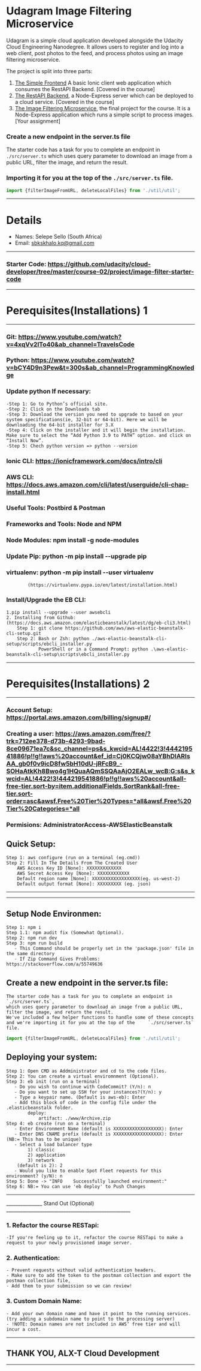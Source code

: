 # Udagram Image Filtering Microservice

Udagram is a simple cloud application developed alongside the Udacity Cloud Engineering Nanodegree. It allows users to register and log into a web client, post photos to the feed, and process photos using an image filtering microservice.

The project is split into three parts:
1. [The Simple Frontend](https://github.com/udacity/cloud-developer/tree/master/course-02/exercises/udacity-c2-frontend)
A basic Ionic client web application which consumes the RestAPI Backend. [Covered in the course]
2. [The RestAPI Backend](https://github.com/udacity/cloud-developer/tree/master/course-02/exercises/udacity-c2-restapi), a Node-Express server which can be deployed to a cloud service. [Covered in the course]
3. [The Image Filtering Microservice](https://github.com/udacity/cloud-developer/tree/master/course-02/project/image-filter-starter-code), the final project for the course. It is a Node-Express application which runs a simple script to process images. [Your assignment]

### Create a new endpoint in the server.ts file

The starter code has a task for you to complete an endpoint in `./src/server.ts` which uses query parameter to download an image from a public URL, filter the image, and return the result.

### Importing it for you at the top of the `./src/server.ts`  file.

```typescript
import {filterImageFromURL, deleteLocalFiles} from './util/util';
```
_________________________________________________________________________________________
#                      Details
  - Names: Selepe Sello (South Africa)
  - Email: sbkskhalo.kq@gmail.com
_________________________________________________________________________________________
### Starter Code: https://github.com/udacity/cloud-developer/tree/master/course-02/project/image-filter-starter-code
_________________________________________________________________________________________
#                 Perequisites(Installations) 1
_________________________________________________________________________________________

### Git: https://www.youtube.com/watch?v=4xqVv2lTo40&ab_channel=TravelsCode
### Python: https://www.youtube.com/watch?v=bCY4D9n3Pew&t=300s&ab_channel=ProgrammingKnowledge
### Update python If necessary:
    -Step 1: Go to Python’s official site.
    -Step 2: Click on the Downloads tab
    -Step 3: Download the version you need to upgrade to based on your system specifications(ie, 32-bit or 64-bit). Here we will be downloading the 64-bit installer for 3.X
    -Step 4: Click on the installer and it will begin the installation. Make sure to select the “Add Python 3.9 to PATH” option. and click on “Install Now”.
    -Step 5: Chech python version => python --version
### Ionic CLI: https://ionicframework.com/docs/intro/cli
### AWS CLI:  https://docs.aws.amazon.com/cli/latest/userguide/cli-chap-install.html
### Useful Tools: Postbird & Postman
### Frameworks and Tools: Node and NPM
### Node Modules: npm install -g node-modules
### Update Pip: python -m pip install --upgrade pip
### virtualenv: python -m pip install --user virtualenv
            (https://virtualenv.pypa.io/en/latest/installation.html)
### Install/Upgrade the EB CLI:
    1.pip install --upgrade --user awsebcli
    2. Installing from Github: (https://docs.aws.amazon.com/elasticbeanstalk/latest/dg/eb-cli3.html)
        Step 1: git clone https://github.com/aws/aws-elastic-beanstalk-cli-setup.git
        Step 2: Bash or Zsh: python ./aws-elastic-beanstalk-cli-setup/scripts/ebcli_installer.py
                PowerShell or in a Command Prompt: python .\aws-elastic-beanstalk-cli-setup\scripts\ebcli_installer.py

_________________________________________________________________________________________
#                 Perequisites(Installations) 2
_________________________________________________________________________________________
### Account Setup: https://portal.aws.amazon.com/billing/signup#/
### Creating a user: https://aws.amazon.com/free/?trk=712ee378-d73b-4293-9bad-8ce09671ea7c&sc_channel=ps&s_kwcid=AL!4422!3!444219541886!p!!g!!aws%20account&ef_id=Cj0KCQjw08aYBhDlARIsAA_gb0f0v9icD8fw5bH10dU-jRFcB9_-SOHaAtkKh8Bwo4g1HQuaAQmSSQAaAjO2EALw_wcB:G:s&s_kwcid=AL!4422!3!444219541886!p!!g!!aws%20account&all-free-tier.sort-by=item.additionalFields.SortRank&all-free-tier.sort-order=asc&awsf.Free%20Tier%20Types=*all&awsf.Free%20Tier%20Categories=*all
### Permisions: AdministratorAccess-AWSElasticBeanstalk
## Quick Setup: 
    Step 1: aws configure (run on a terminal (eg.cmd))
    Step 2: Fill In The Details From The Created User
        AWS Access Key ID [None]: XXXXXXXXXXXXX
        AWS Secret Access Key [None]: XXXXXXXXXXXX
        Default region name [None]: XXXXXXXXXXXXXXXXXX(eg. us-west-2)
        Default output format [None]: XXXXXXXXX (eg. json)
_________________________________________________________________________________________
_________________________________________________________________________________________
## Setup Node Environmen:
    Step 1: npm i
    Step 1.1: npm audit fix (Somewhat Optional).
    Step 2: npm run dev
    Step 3: npm run build
       - This Command should be properly set in the 'package.json' file in the same directory
       - If Zip Command Gives Problems: https://stackoverflow.com/a/55749636
## Create a new endpoint in the server.ts file:
    The starter code has a task for you to complete an endpoint in `./src/server.ts`,
    which uses query parameter to download an image from a public URL, filter the image, and return the result.
    We've included a few helper functions to handle some of these concepts and we're importing it for you at the top of the     `./src/server.ts`  file.
    
```typescript
import {filterImageFromURL, deleteLocalFiles} from './util/util';
```
## Deploying your system:
    Step 1: Open CMD as Addministrator and cd to the code files.
    Step 2: You can create a virtual enviromnment (Optional).
    Step 3: eb init (run on a terminal)
       - Do you wish to continue with CodeCommit? (Y/n): n
       - Do you want to set up SSH for your instances?(Y/n): y
       - Type a keypair name. (Default is aws-eb): Enter
       - Add this block of code in the config file under the .elasticbeanstalk folder.
            deploy:
                artifact: ./www/Archive.zip
    Step 4: eb create (run on a terminal)
       - Enter Environment Name (default is XXXXXXXXXXXXXXXXXX): Enter
       - Enter DNS CNAME prefix (default is XXXXXXXXXXXXXXXXXX): Enter (NB:= This has to be unique)
       - Select a load balancer type
            1) classic
            2) application
            3) network
        (default is 2): 2
       - Would you like to enable Spot Fleet requests for this environment? (y/N): n
    Step 5: Done -> "INFO    Successfully launched environment:"
    Step 6: NB:= You can use 'eb deploy' to Push Changes
_________________________________________________________________________________________
_______________ Stand Out (Optional) ____________________________________________________
### 1. Refactor the course RESTapi:
    -If you're feeling up to it, refactor the course RESTapi to make a request to your newly provisioned image server.

### 2. Authentication:
    - Prevent requests without valid authentication headers.
    - Make sure to add the token to the postman collection and export the postman collection file,
    - Add them to your submission so we can review!
### 3. Custom Domain Name:
    - Add your own domain name and have it point to the running services.
    (try adding a subdomain name to point to the processing server)
    - !NOTE: Domain names are not included in AWS’ free tier and will incur a cost.
_________________________________________________________________________________________
##                      THANK YOU, ALX-T Cloud Development 
_________________________________________________________________________________________
